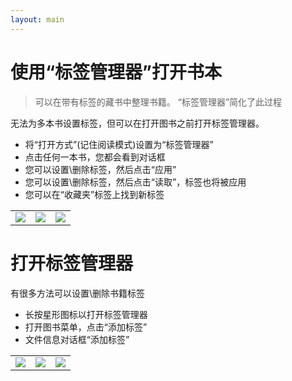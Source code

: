 ```yaml
---
layout: main
---
```


# 使用“标签管理器”打开书本

>可以在带有标签的藏书中整理书籍。 “标签管理器”简化了此过程

无法为多本书设置标签，但可以在打开图书之前打开标签管理器。

* 将“打开方式”(记住阅读模式)设置为“标签管理器”
* 点击任何一本书，您都会看到对话框
* 您可以设置\删除标签，然后点击“应用”
* 您可以设置\删除标签，然后点击“读取”，标签也将被应用
* 您可以在“收藏夹”标签上找到新标签

||||
|-|-|-|
|![](1.png)|![](2.png)|![](3.png)|


# 打开标签管理器

有很多方法可以设置\删除书籍标签

* 长按星形图标以打开标签管理器
* 打开图书菜单，点击“添加标签”
* 文件信息对话框“添加标签”

||||
|-|-|-|
|![](4.png)|![](5.png)|![](6.png)|
